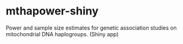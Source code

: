 # mthapower-shiny
Power and sample size estimates for genetic association studies on mitochondrial DNA haplogroups. (Shiny app)
